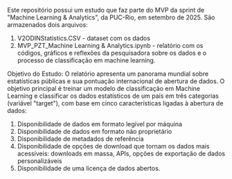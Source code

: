 Este repositório possui um estudo que faz parte do MVP da sprint de "Machine Learning & Analytics", da PUC-Rio, em setembro de 2025. São armazenados dois arquivos:

1) V2ODINStatistics.CSV - dataset com os dados
2) MVP_PZT_Machine Learning & Analytics.ipynb - relatório com os códigos, gráficos e reflexões da pesquisadora sobre os dados e o processo de classificação em machine learning.

Objetivo do Estudo:
O relatório apresenta um panorama mundial sobre estatísticas públicas e sua pontuação internacional de abertura de dados. O objetivo principal é treinar um modelo de classificação em Machine Learning e classificar os dados estatísticos de um país em três categorias (variável "target"), com base em cinco características ligadas à abertura de dados:

1) Disponibilidade de dados em formato legível por máquina
2) Disponibilidade de dados em formato não proprietário
3) Disponibilidade de metadados de referência
4) Disponibilidade de opções de download que tornam os dados mais acessíveis: downloads em massa, APIs, opções de exportação de dados personalizáveis
5) Disponibilidade de uma licença de dados abertos.

